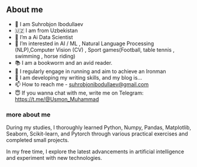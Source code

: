 ## About me

- 🙋 I am Suhrobjon Ibodullaev
- 🇺🇿 I am from Uzbekistan 
- 🌱 I’m a Ai Data Scientist
- 👀 I’m interested in AI / ML , Natural Language Processing (NLP),Computer Vision (CV) , Sport games(Football, table tennis , swimming , horse riding)
- 📚 I am a bookworm and an avid reader.
- 💞️ I regularly engage in running and aim to achieve an Ironman
- 📝 I am developing my writing skills, and my blog is...
- 📫 How to reach me - suhrobjonibodullaev@gmail.com
- 😇 If you wanna chat with me, write me on Telegram: https://t.me/@Usmon_Muhammad


### more about me

During my studies, I thoroughly learned Python, Numpy, Pandas, Matplotlib, Seaborn, Scikit-learn, and Pytorch through various practical exercises and completed small projects.

In my free time, I explore the latest advancements in artificial intelligence and experiment with new technologies.
